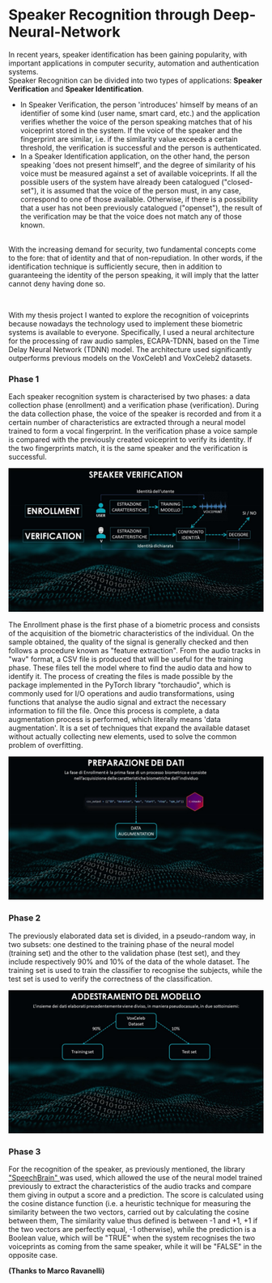 <h1> Speaker Recognition through Deep-Neural-Network </h1>

<p>In recent years, speaker identification has been gaining popularity, with important applications in computer security, automation and authentication systems.<br>
Speaker Recognition can be divided into two types of applications: <b>Speaker Verification</b> and <b>Speaker Identification</b>. <br>

<ul>
<li>In Speaker Verification, the person 'introduces' himself by means of an identifier of some kind (user name, smart card, etc.) and the application verifies whether the voice of the person speaking matches that of his voiceprint stored in the system. If the voice of the speaker and the fingerprint are similar, i.e. if the similarity value exceeds a certain threshold, the verification is successful and the person is authenticated.</li>
<li>In a Speaker Identification application, on the other hand, the person speaking 'does not present himself', and the degree of similarity of his voice must be measured against a set of available voiceprints. If all the possible users of the system have already been catalogued ("closed-set"), it is assumed that the voice of the person must, in any case, correspond to one of those available. Otherwise, if there is a possibility that a user has not been previously catalogued ("openset"), the result of the verification may be that the voice does not match any of those known.</li><br> 
</ul>
With the increasing demand for security, two fundamental concepts come to the fore: that of identity and that of non-repudiation. In other words, if the identification technique is sufficiently secure, then in addition to guaranteeing the identity of the person speaking, it will imply that the latter cannot deny having done so.</p><br>

<p>With my thesis project I wanted to explore the recognition of voiceprints because nowadays the technology used to implement these biometric systems is available to everyone. Specifically, I used a neural architecture for the processing of raw audio samples, ECAPA-TDNN, based on the Time Delay Neural Network (TDNN) model. The architecture used significantly outperforms previous models on the VoxCeleb1 and VoxCeleb2 datasets.<p>

<h3>Phase 1</h3>
<p>Each speaker recognition system is characterised by two phases: a data collection phase (enrollment) and a verification phase (verification). During the data collection phase, the voice of the speaker is recorded and from it a certain number of characteristics are extracted through a neural model trained to form a vocal fingerprint. In the verification phase a voice sample is compared with the previously created voiceprint to verify its identity. If the two fingerprints match, it is the same speaker and the verification is successful.</p>

<img src="https://github.com/izzoluca/Speaker-Recognition-through-Deep-Neural-Network/blob/main/Screenshots/sc0.jpg" alt="SpeakerVerification" >

<p>The Enrollment phase is the first phase of a biometric process and consists of the acquisition of the biometric characteristics of the individual. On the sample obtained, the quality of the signal is generally checked and then follows a procedure known as "feature extraction". From the audio tracks in "wav" format, a CSV file is produced that will be useful for the training phase. These files tell the model where to find the audio data and how to identify it. The process of creating the files is made possible by the package implemented in the PyTorch library "torchaudio", which is commonly used for I/O operations and audio transformations, using functions that analyse the audio signal and extract the necessary information to fill the file. 
Once this process is complete, a data augmentation process is performed, which literally means 'data augmentation'. It is a set of techniques that expand the available dataset without actually collecting new elements, used to solve the common problem of overfitting.</p>

<img src="https://github.com/izzoluca/Speaker-Recognition-through-Deep-Neural-Network/blob/main/Screenshots/sc1.jpg" alt="SpeakerVerification" >

<h3>Phase 2</h3>
<p>The previously elaborated data set is divided, in a pseudo-random way, in two subsets: one destined to the training phase of the neural model (training set) and the other to the validation phase (test set), and they include respectively 90% and 10% of the data of the whole dataset. The training set is used to train the classifier to recognise the subjects, while the test set is used to verify the correctness of the classification.</p>

<img src="https://github.com/izzoluca/Speaker-Recognition-through-Deep-Neural-Network/blob/main/Screenshots/sc2.jpg" alt="Training" >

<h3>Phase 3</h3>
<p>For the recognition of the speaker, as previously mentioned, the library <a href="https://speechbrain.github.io/"> "SpeechBrain" </a> was used, which allowed the use of the neural model trained previously to extract the characteristics of the audio tracks and compare them giving in output a score and a prediction. The score is calculated using the cosine distance function (i.e. a heuristic technique for measuring the similarity between the two vectors, carried out by calculating the cosine between them, The similarity value thus defined is between -1 and +1, +1 if the two vectors are perfectly equal, -1 otherwise), while the prediction is a Boolean value, which will be "TRUE" when the system recognises the two voiceprints as coming from the same speaker, while it will be "FALSE" in the opposite case. </p>

<b>(Thanks to Marco Ravanelli)</b>
